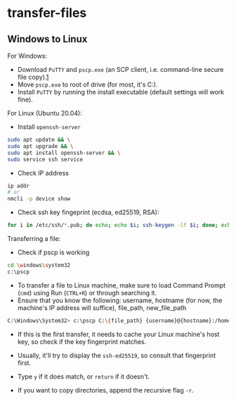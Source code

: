 # transfer-files

## Windows to Linux

For Windows:
* Download `PuTTY` and `pscp.exe` (an SCP client, i.e. command-line secure file copy).[1](https://www.chiark.greenend.org.uk/~sgtatham/putty/latest.html)
* Move `pscp.exe` to root of drive (for most, it's C:).
* Install `PuTTY` by running the install executable (default settings will work fine).

For Linux (Ubuntu 20.04):
* Install `openssh-server`
```bash
sudo apt update && \
sudo apt upgrade && \
sudo apt install openssh-server && \
sudo service ssh service
```

* Check IP address
```bash
ip addr
# or
nmcli -p device show
```
* Check ssh key fingeprint (ecdsa, ed25519, RSA):
```bash
for i in /etc/ssh/*.pub; do echo; echo $i; ssh-keygen -lf $i; done; echo
```

Transferring a file:
* Check if pscp is working
```bash
cd \windows\system32
c:\pscp
```
* To transfer a file to Linux machine, make sure to load Command Prompt (`cmd`) using Run (`CTRL+R`) or through searching it.
* Ensure that you know the following: username, hostname (for now, the machine's IP address will suffice), file_path, new_file_path
```bash
C:\Windows\System32> c:\pscp C:\{file_path} {username}@{hostname}:/home/{username}/{new_file_path}
```
* If this is the first transfer, it needs to cache your Linux machine's host key, so check if the key fingerprint matches.
* Usually, it'll try to display the `ssh-ed25519`, so consult that fingerprint first.
* Type `y` if it does match, or `return` if it doesn't.

* If you want to copy directories, append the recursive flag `-r`.
